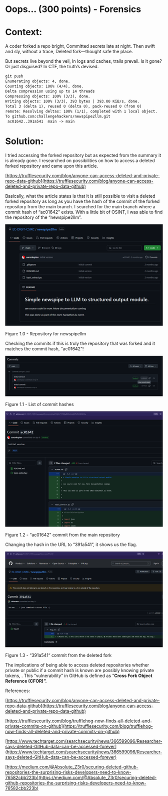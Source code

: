 # Oops... (300 points) - Forensics

# **Context:**

A coder forked a repo bright,
Committed secrets late at night.
Then swift and sly, without a trace,
Deleted fork—thought safe the place.

But secrets live beyond the veil,
In logs and caches, trails prevail.
Is it gone? Or just disguised?
In CTF, the truth’s devised.

```
git push
Enumerating objects: 4, done.
Counting objects: 100% (4/4), done.
Delta compression using up to 14 threads
Compressing objects: 100% (3/3), done.
Writing objects: 100% (3/3), 393 bytes | 393.00 KiB/s, done.
Total 3 (delta 1), reused 0 (delta 0), pack-reused 0 (from 0)
remote: Resolving deltas: 100% (1/1), completed with 1 local object.
To github.com:challengehackers/newspipe2llm.git
 ac01642..391a541  main -> main
```

# Solution:

I tried accessing the forked repository but as expected from the summary it is already gone. I researched on possibilities on how to access a deleted forked repository and came upon this article. 

[https://trufflesecurity.com/blog/anyone-can-access-deleted-and-private-repo-data-github](https://trufflesecurity.com/blog/anyone-can-access-deleted-and-private-repo-data-github)

Basically, what the article states is that it is still possible to visit a deleted forked repository as long as you have the hash of the commit of the forked repository from the main branch. I searched for the main branch where a commit hash of  “ac01642” exists. With a little bit of OSINT, I was able to find the repository of the “newspipe2llm”.

![Figure 1.0 - Repository for newspipellm](Oops%20(300%20points)%20-%20Forensics%2021eb0db6ff2780c08604dde96152c47c/image.png)

Figure 1.0 - Repository for newspipellm

Checking the commits if this is truly the repository that was forked and it matches the commit hash, “ac01642”!

![Figure 1.1 - List of commit hashes](Oops%20(300%20points)%20-%20Forensics%2021eb0db6ff2780c08604dde96152c47c/image%201.png)

Figure 1.1 - List of commit hashes

![Figure 1.2 - “ac01642” commit from the main repository](Oops%20(300%20points)%20-%20Forensics%2021eb0db6ff2780c08604dde96152c47c/image%202.png)

Figure 1.2 - “ac01642” commit from the main repository

Changing the hash in the URL to “391a541”, it shows us the flag.

![Figure 1.3 - “391a541“ commit from the deleted fork](Oops%20(300%20points)%20-%20Forensics%2021eb0db6ff2780c08604dde96152c47c/image%203.png)

Figure 1.3 - “391a541“ commit from the deleted fork

The implications of being able to access deleted repositories whether private or public if a commit hash is known are possibly knowing private tokens, . This “vulnerability” in GitHub is defined as “**Cross Fork Object Reference (CFOR)”.**

References:

[https://trufflesecurity.com/blog/anyone-can-access-deleted-and-private-repo-data-github](https://trufflesecurity.com/blog/anyone-can-access-deleted-and-private-repo-data-github)

[https://trufflesecurity.com/blog/trufflehog-now-finds-all-deleted-and-private-commits-on-github](https://trufflesecurity.com/blog/trufflehog-now-finds-all-deleted-and-private-commits-on-github)

[https://www.techtarget.com/searchsecurity/news/366599096/Researcher-says-deleted-GitHub-data-can-be-accessed-forever](https://www.techtarget.com/searchsecurity/news/366599096/Researcher-says-deleted-GitHub-data-can-be-accessed-forever)

[https://medium.com/@Absolute_Z3r0/securing-deleted-github-repositories-the-surprising-risks-developers-need-to-know-76582cbb223b](https://medium.com/@Absolute_Z3r0/securing-deleted-github-repositories-the-surprising-risks-developers-need-to-know-76582cbb223b)